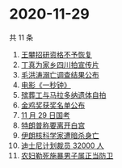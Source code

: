 # 2020-11-29

共 11 条

<!-- BEGIN -->
<!-- 最后更新时间 Sun Nov 29 2020 10:04:34 GMT+0800 (CST) -->
1. [王攀招研资格不予恢复](https://www.zhihu.com/search?q=王攀)
1. [丁真为家乡四川拍宣传片](https://www.zhihu.com/search?q=丁真)
1. [毛洪涛溺亡调查结果公布](https://www.zhihu.com/search?q=毛洪涛)
1. [电影《一秒钟》](https://www.zhihu.com/search?q=一秒钟)
1. [殡葬工与马拉多纳遗体自拍](https://www.zhihu.com/search?q=马拉多纳)
1. [金鸡奖获奖名单公布](https://www.zhihu.com/search?q=金鸡奖)
1. [11 月 29 日国考 ](https://www.zhihu.com/search?q=国考)
1. [特朗普称要离开白宫](https://www.zhihu.com/search?q=特朗普)
1. [伊朗核科学家遭暗杀身亡](https://www.zhihu.com/search?q=伊朗核科学家)
1. [迪士尼计划裁员 32000 人](https://www.zhihu.com/search?q=迪士尼)
1. [农妇勒死施暴男子属正当防卫](https://www.zhihu.com/search?q=农妇勒死男子)
<!-- END -->
